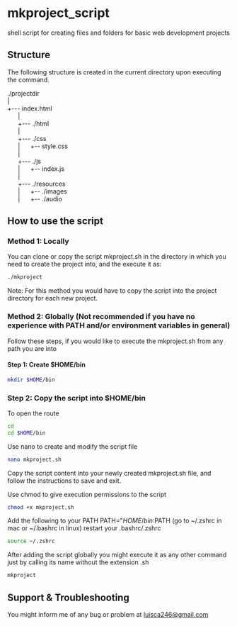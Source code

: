 # mkproject_script
shell script for creating files and folders for basic web development projects

## Structure
The following structure is created in the current directory upon executing the command.

./projectdir <br />
  | <br />
  +--- index.html <br />
  &nbsp;&nbsp;&nbsp;&nbsp;&nbsp;&nbsp;| <br />
  &nbsp;&nbsp;&nbsp;&nbsp;&nbsp;&nbsp;+--- ./html <br />
  &nbsp;&nbsp;&nbsp;&nbsp;&nbsp;&nbsp;| <br />
  &nbsp;&nbsp;&nbsp;&nbsp;&nbsp;&nbsp;+--- ./css <br />
  &nbsp;&nbsp;&nbsp;&nbsp;&nbsp;&nbsp;|&nbsp;&nbsp;&nbsp;&nbsp;&nbsp;&nbsp;+-- style.css <br />
  &nbsp;&nbsp;&nbsp;&nbsp;&nbsp;&nbsp;| <br />
  &nbsp;&nbsp;&nbsp;&nbsp;&nbsp;&nbsp;+--- ./js <br />
  &nbsp;&nbsp;&nbsp;&nbsp;&nbsp;&nbsp;|&nbsp;&nbsp;&nbsp;&nbsp;&nbsp;&nbsp;+-- index.js <br />
  &nbsp;&nbsp;&nbsp;&nbsp;&nbsp;&nbsp;| <br />
  &nbsp;&nbsp;&nbsp;&nbsp;&nbsp;&nbsp;+--- ./resources <br />
  &nbsp;&nbsp;&nbsp;&nbsp;&nbsp;&nbsp;|&nbsp;&nbsp;&nbsp;&nbsp;&nbsp;&nbsp;+-- ./images <br />
  &nbsp;&nbsp;&nbsp;&nbsp;&nbsp;&nbsp;|&nbsp;&nbsp;&nbsp;&nbsp;&nbsp;&nbsp;+-- ./audio <br />
               
## How to use the script

### Method 1: Locally

You can clone or copy the script mkproject.sh in the directory in which you need to create the project into, and the execute it as:

```sh
./mkproject
```

Note: For this method you would have to copy the script into the project directory for each new project.

### Method 2: Globally (Not recommended if you have no experience with PATH and/or environment variables in general)

Follow these steps, if you would like to execute the mkproject.sh from any path you are into

#### Step 1: Create $HOME/bin

```sh
mkdir $HOME/bin
````

### Step 2: Copy the script into $HOME/bin

To open the route
```sh
cd
cd $HOME/bin
````

Use nano to create and modify the script file
```sh
nano mkproject.sh
````

Copy the script content into your newly created mkproject.sh file, and follow the instructions to save and exit.

Use chmod to give execution permissions to the script
```sh
chmod +x mkproject.sh
```

Add the following to your PATH PATH="$HOME/bin:$PATH (go to ~/.zshrc in mac or ~/.bashrc in linux)
restart your .bashrc/.zshrc
```sh
source ~/.zshrc
```

After adding the script globally you might execute it as any other command just by calling its name without the extension .sh

```sh
mkproject
```

## Support & Troubleshooting

You might inform me of any bug or problem at luisca246@gmail.com
